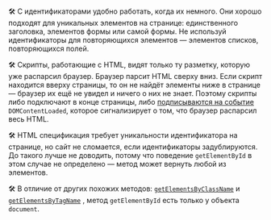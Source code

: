 
🛠 С идентификаторами удобно работать, когда их немного. Они хорошо подходят для уникальных элементов на странице: единственного заголовка, элементов формы или самой формы. Не используй идентификаторы для повторяющихся элементов — элементов списков, повторяющихся полей.

🛠 Скрипты, работающие с HTML, видят только ту разметку, которую уже распарсил браузер. Браузер парсит HTML сверху вниз. Если скрипт находится вверху страницы, то он не найдёт элементы ниже в странице — браузер их ещё не увидел и ничего о них не знает. Поэтому скрипты либо подключают в конце страницы, либо [подписываются на событие](/js/event-load-and-domcontentloaded) `DOMContent​Loaded`, которое сигнализирует о том, что браузер распарсил весь HTML.

🛠 HTML спецификация требует уникальности идентификатора на странице, но сайт не сломается, если идентификаторы задублируются. До такого лучше не доводить, потому что поведение `getElementById` в этом случае не определено — метод может вернуть любой из элементов.

🛠 В отличие от других похожих методов: [`getElementsByClassName`](/js/getelementsbyclassname) и [`getElementsByTagName`](/js/getelementsbytagname) , метод `getElementById` есть только у объекта `document`.
